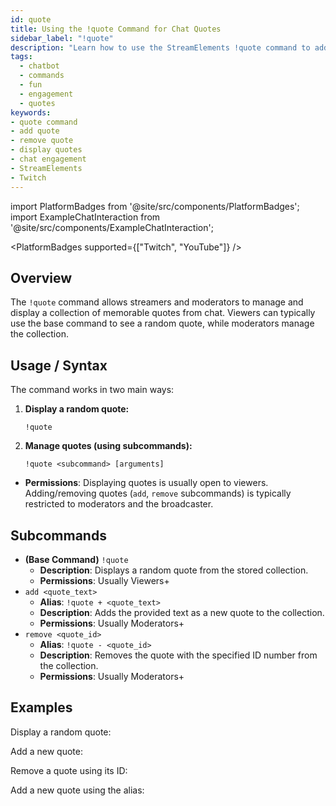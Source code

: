 ```yaml
---
id: quote
title: Using the !quote Command for Chat Quotes
sidebar_label: "!quote"
description: "Learn how to use the StreamElements !quote command to add, remove, and display memorable quotes from your stream chat."
tags:
  - chatbot
  - commands
  - fun
  - engagement
  - quotes
keywords:
- quote command
- add quote
- remove quote
- display quotes
- chat engagement
- StreamElements
- Twitch
---
```


import PlatformBadges from '@site/src/components/PlatformBadges';
import ExampleChatInteraction from '@site/src/components/ExampleChatInteraction';

<PlatformBadges supported={["Twitch", "YouTube"]} />

## Overview

The `!quote` command allows streamers and moderators to manage and display a collection of memorable quotes from chat. Viewers can typically use the base command to see a random quote, while moderators manage the collection.

## Usage / Syntax

The command works in two main ways:

1.  **Display a random quote:**
    ```
    !quote
    ```
2.  **Manage quotes (using subcommands):**
    ```
    !quote <subcommand> [arguments]
    ```

- **Permissions**: Displaying quotes is usually open to viewers. Adding/removing quotes (`add`, `remove` subcommands) is typically restricted to moderators and the broadcaster.

## Subcommands

-   **(Base Command)** `!quote`
    -   **Description**: Displays a random quote from the stored collection.
    -   **Permissions**: Usually Viewers+
-   `add <quote_text>`
    -   **Alias**: `!quote + <quote_text>`
    -   **Description**: Adds the provided text as a new quote to the collection.
    -   **Permissions**: Usually Moderators+
-   `remove <quote_id>`
    -   **Alias**: `!quote - <quote_id>`
    -   **Description**: Removes the quote with the specified ID number from the collection.
    -   **Permissions**: Usually Moderators+

## Examples

Display a random quote:

<ExampleChatInteraction
  inputPersona="viewer"
  inputMessage="!quote"
  outputMessage="Quote #42: That was hilarious! (Added by ModUser)"
/>

Add a new quote:

<ExampleChatInteraction
  inputPersona="moderator"
  inputUsernameOverride="ModUser"
  inputMessage="!quote add What a great stream today!"
  outputMessage="@ModUser, successfully added quote #101."
/>

Remove a quote using its ID:

<ExampleChatInteraction
  inputPersona="moderator"
  inputUsernameOverride="ModUser"
  inputMessage="!quote remove 101"
  outputMessage="@ModUser, successfully removed quote #101."
/>

Add a new quote using the alias:

<ExampleChatInteraction
  inputPersona="moderator"
  inputUsernameOverride="ModUser"
  inputMessage="!quote + Another classic moment!"
  outputMessage="@ModUser, successfully added quote #102."
/>
